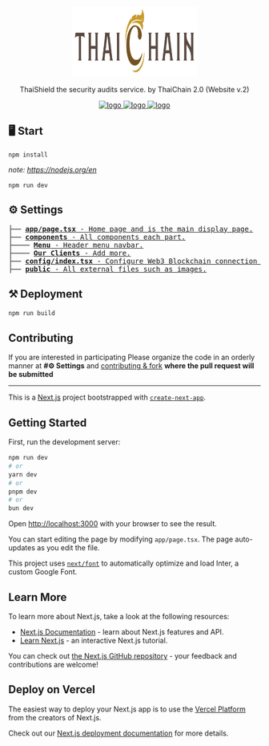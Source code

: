 <p align="center">
  <a href="https://linktr.ee/nid_z">
      <picture>
        <img alt="logo" src="https://github.com/nidz-the-fact/thaichain-web-v2/blob/main/tch-cover.png" width="50%" height="140">
      </picture>
</a>
</p>

<p align="center">
  ThaiShield the security audits service. by ThaiChain 2.0 (Website v.2)
<p>

<p align="center">
<a href="https://www.thaichain.io/">
  <picture>
    <img alt="logo" src="https://png.pngtree.com/png-vector/20190319/ourmid/pngtree-vector-web-icon-png-image_848026.jpg" width="auto" height="50">
  </picture>
</a>
<a href="https://www.facebook.com/thaichain.io">
  <picture>
    <img alt="logo" src="https://www.facebook.com/images/fb_icon_325x325.png" width="auto" height="50">
  </picture>
</a>
<a href="https://github.com/thaichain">
  <picture>
    <img alt="logo" src="https://upload.wikimedia.org/wikipedia/commons/thumb/c/c2/GitHub_Invertocat_Logo.svg/1200px-GitHub_Invertocat_Logo.svg.png" width="auto" height="50">
  </picture>
</a>
</p>

## 🖥️ Start

```
npm install
```
*note: https://nodejs.org/en*

```
npm run dev
```

## ⚙️ Settings

<pre>
├── <a href="https://github.com/nidz-the-fact/thaichain-web-v2/blob/main/app/page.tsx"><b>app/page.tsx</b> - Home page and is the main display page.</a>
├── <a href="https://github.com/nidz-the-fact/thaichain-web-v2/tree/main/components"><b>components</b> - All components each part.</a>
├──── <a href="https://github.com/nidz-the-fact/thaichain-web-v2/blob/main/components/menu.tsx#L34-L39"><b>Menu</b> - Header menu navbar.</a>
├──── <a href="https://github.com/nidz-the-fact/thaichain-web-v2/blob/main/components/animated.tsx#L28-L33"><b>Our Clients</b> - Add more.</a>
├── <a href=""><b>config/index.tsx</b> - Configure Web3 Blockchain connection with Walletconnect.</a>
├── <a href=""><b>public</b> - All external files such as images.</a>
</pre>

## ⚒️ Deployment

```
npm run build
```

## Contributing

If you are interested in participating Please organize the code in an orderly manner at **#⚙️ Settings** and [contributing & fork](https://github.com/thaichain/thaichain-web-v2/fork) **where the pull request will be submitted**

---

This is a [Next.js](https://nextjs.org/) project bootstrapped with [`create-next-app`](https://github.com/vercel/next.js/tree/canary/packages/create-next-app).

## Getting Started

First, run the development server:

```bash
npm run dev
# or
yarn dev
# or
pnpm dev
# or
bun dev
```

Open [http://localhost:3000](http://localhost:3000) with your browser to see the result.

You can start editing the page by modifying `app/page.tsx`. The page auto-updates as you edit the file.

This project uses [`next/font`](https://nextjs.org/docs/basic-features/font-optimization) to automatically optimize and load Inter, a custom Google Font.

## Learn More

To learn more about Next.js, take a look at the following resources:

- [Next.js Documentation](https://nextjs.org/docs) - learn about Next.js features and API.
- [Learn Next.js](https://nextjs.org/learn) - an interactive Next.js tutorial.

You can check out [the Next.js GitHub repository](https://github.com/vercel/next.js/) - your feedback and contributions are welcome!

## Deploy on Vercel

The easiest way to deploy your Next.js app is to use the [Vercel Platform](https://vercel.com/new?utm_medium=default-template&filter=next.js&utm_source=create-next-app&utm_campaign=create-next-app-readme) from the creators of Next.js.

Check out our [Next.js deployment documentation](https://nextjs.org/docs/deployment) for more details.
